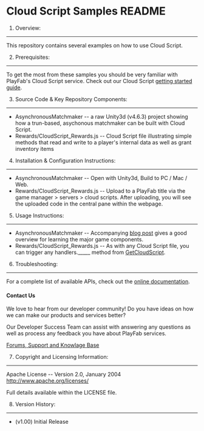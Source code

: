 Cloud Script Samples README
========
1. Overview:
----
This repository contains several examples on how to use Cloud Script. 


2. Prerequisites:
----
To get the most from these samples you should be very familiar with PlayFab's Cloud Script service. Check out our Cloud Script [getting started guide](https://playfab.com/cloud-script-guide).


3. Source Code & Key Repository Components:
----
* AsynchronousMatchmaker --  a raw Unity3d (v4.6.3) project showing how a trun-based, asychonous matchmaker can be built with Cloud Script.
* Rewards/CloudScript_Rewards.js -- Cloud Script file illustrating simple methods that read and write to a player's internal data as well as grant inventory items 


4. Installation & Configuration Instructions:
----
* AsynchronousMatchmaker --  Open with Unity3d, Build to PC / Mac / Web.
* Rewards/CloudScript_Rewards.js -- Upload to a PlayFab title via the game manager > servers > cloud scripts. After uploading, you will see the uploaded code in the central pane within the webpage. 

5. Usage Instructions:
----
* AsynchronousMatchmaker --  Accompanying [blog post](https://www.playfab.com/blog/2015/03/24/creating-turn-based-asynchronous-matchmaker-without-dedicated-server) gives a good overview for learning the major game components.  
* Rewards/CloudScript_Rewards.js -- As with any Cloud Script file, you can trigger any handlers._____ method from [GetCloudScript](https://api.playfab.com/Documentation/Client/method/GetCloudScriptUrl).


6. Troubleshooting:
----
For a complete list of available APIs, check out the [online documentation](http://api.playfab.com/Documentation/).

#### Contact Us
We love to hear from our developer community! 
Do you have ideas on how we can make our products and services better? 

Our Developer Success Team can assist with answering any questions as well as process any feedback you have about PlayFab services.

[Forums, Support and Knowlage Base](https://support.playfab.com/support/home)


7. Copyright and Licensing Information:
----
  Apache License -- 
  Version 2.0, January 2004
  http://www.apache.org/licenses/

  Full details available within the LICENSE file.


8. Version History:
----
* (v1.00) Initial Release
